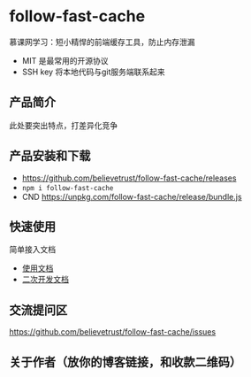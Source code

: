 # follow-fast-cache
慕课网学习：短小精悍的前端缓存工具，防止内存泄漏

- MIT 是最常用的开源协议
- SSH key 将本地代码与git服务端联系起来

## 产品简介
此处要突出特点，打差异化竞争

## 产品安装和下载
- https://github.com/believetrust/follow-fast-cache/releases
- `npm i follow-fast-cache`
- CND https://unpkg.com/follow-fast-cache/release/bundle.js


## 快速使用
简单接入文档
- [使用文档](./doc/use/README.md)
- [二次开发文档](./doc/dev/README.md)

## 交流提问区
https://github.com/believetrust/follow-fast-cache/issues

## 关于作者（放你的博客链接，和收款二维码）